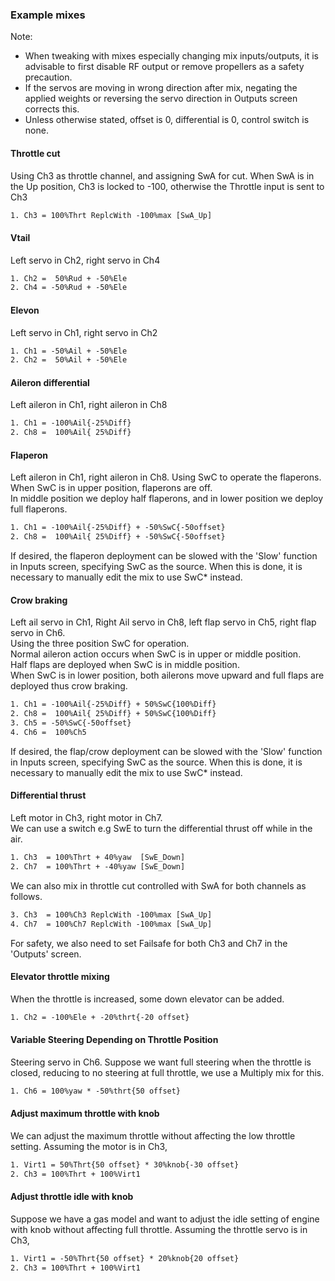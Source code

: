 ### Example mixes
Note:
- When tweaking with mixes especially changing mix inputs/outputs, it is advisable to first disable RF output or remove propellers as a safety precaution. 
- If the servos are moving in wrong direction after mix, negating the applied weights or reversing the servo direction in Outputs screen corrects this.
- Unless otherwise stated, offset is 0, differential is 0, control switch is none. 

#### Throttle cut
Using Ch3 as throttle channel, and assigning SwA for cut. When SwA is in the Up position, Ch3 is locked to -100, otherwise the Throttle input is sent to Ch3
```txt
1. Ch3 = 100%Thrt ReplcWith -100%max [SwA_Up]
```
#### Vtail
Left servo in Ch2, right servo in Ch4
```txt
1. Ch2 =  50%Rud + -50%Ele
2. Ch4 = -50%Rud + -50%Ele
```
#### Elevon
Left servo in Ch1, right servo in Ch2
```txt
1. Ch1 = -50%Ail + -50%Ele
2. Ch2 =  50%Ail + -50%Ele
```
#### Aileron differential
Left aileron in Ch1, right aileron in Ch8
```txt
1. Ch1 = -100%Ail{-25%Diff}
2. Ch8 =  100%Ail{ 25%Diff}
```
#### Flaperon
Left aileron in Ch1, right aileron in Ch8. Using SwC to operate the flaperons. 
<br>When SwC is in upper position, flaperons are off. 
<br>In middle position we deploy half flaperons, and in lower position we deploy full flaperons.
```txt
1. Ch1 = -100%Ail{-25%Diff} + -50%SwC{-50offset}
2. Ch8 =  100%Ail{ 25%Diff} + -50%SwC{-50offset}
```
If desired, the flaperon deployment can be slowed with the 'Slow' function in Inputs screen, specifying 
SwC as the source. When this is done, it is necessary to manually edit the mix to use SwC* instead.

#### Crow braking 
Left ail servo in Ch1, Right Ail servo in Ch8, left flap servo in Ch5, right flap servo in Ch6.
<br>Using the three position SwC for operation. 
<br>Normal aileron action occurs when SwC is in upper or middle position. 
<br>Half flaps are deployed when SwC is in middle position.
<br>When SwC is in lower position, both ailerons move upward and full flaps are deployed
thus crow braking.
```txt
1. Ch1 = -100%Ail{-25%Diff} + 50%SwC{100%Diff}
2. Ch8 =  100%Ail{ 25%Diff} + 50%SwC{100%Diff}
3. Ch5 = -50%SwC{-50offset}
4. Ch6 =  100%Ch5
```
If desired, the flap/crow deployment can be slowed with the 'Slow' function in Inputs screen, specifying 
SwC as the source. When this is done, it is necessary to manually edit the mix to use SwC* instead.

#### Differential thrust
Left motor in Ch3, right motor in Ch7. 
<br>We can use a switch e.g SwE to turn the differential thrust off while in the air.
```txt
1. Ch3  = 100%Thrt + 40%yaw  [SwE_Down]  
2. Ch7  = 100%Thrt + -40%yaw [SwE_Down]
``` 
We can also mix in throttle cut controlled with SwA for both channels as follows.
```txt
3. Ch3  = 100%Ch3 ReplcWith -100%max [SwA_Up]  
4. Ch7  = 100%Ch7 ReplcWith -100%max [SwA_Up]
```
For safety, we also need to set Failsafe for both Ch3 and Ch7 in the 'Outputs' screen.

#### Elevator throttle mixing
When the throttle is increased, some down elevator can be added. 
```txt
1. Ch2 = -100%Ele + -20%thrt{-20 offset}
```
#### Variable Steering Depending on Throttle Position
Steering servo in Ch6. Suppose we want full steering when the throttle is closed, reducing to no steering at full throttle, we use a Multiply mix for this. 
```txt
1. Ch6 = 100%yaw * -50%thrt{50 offset}
```
#### Adjust maximum throttle with knob
We can adjust the maximum throttle without affecting the low throttle setting.
Assuming the motor is in Ch3,
```txt
1. Virt1 = 50%Thrt{50 offset} * 30%knob{-30 offset}
2. Ch3 = 100%Thrt + 100%Virt1
```
#### Adjust throttle idle with knob
Suppose we have a gas model and want to adjust the idle setting of engine with knob without affecting full throttle.
Assuming the throttle servo is in Ch3,
```txt
1. Virt1 = -50%Thrt{50 offset} * 20%knob{20 offset}
2. Ch3 = 100%Thrt + 100%Virt1
```
